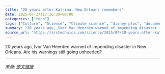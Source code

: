 ```yaml
---
title: "20 years after Katrina, New Orleans remembers"
date: 2025-07-27T17:36:30+08:00
categories: ["tech"]
tags: ["Culture", "Science", "Climate science", "disney plus", "documentaries", "Hurricane Katrina", "National Geographic", "Natural disasters"]
summary: "20 years ago, Ivor Van Heerden warned of impending disaster in New Orleans. Are his warnings still going unheeded?"
source_url: "https://arstechnica.com/science/2025/07/20-years-after-katrina-natgeo-and-new-orleans-remember/"
---
```


20 years ago, Ivor Van Heerden warned of impending disaster in New Orleans. Are his warnings still going unheeded?

---

*来源: [原文链接](https://arstechnica.com/science/2025/07/20-years-after-katrina-natgeo-and-new-orleans-remember/)*
